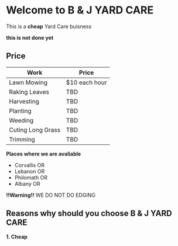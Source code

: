 # Welcome to B & J YARD CARE

This is a **cheap** Yard Care buisness

**this is not done yet**

## Price 


 Work|Price
------------ | -------------
Lawn Mowing| $10 each hour
Raking Leaves | TBD
Harvesting|TBD
Planting|TBD
Weeding|TBD
Cuting Long Grass|TBD
Trimming|TBD


**Places where we are avaliable**
* Corvallis OR 
* Lebanon OR 
* Philomath OR
* Albany OR



 **!!Warning!!**
 WE DO NOT DO EDGING

                                                                       

## Reasons why should you choose B & J  YARD CARE
**1. Cheap**


